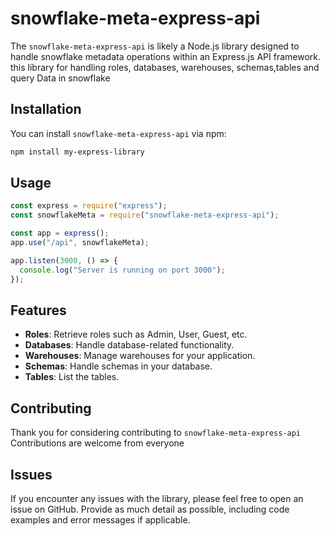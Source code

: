 # snowflake-meta-express-api

The `snowflake-meta-express-api` is likely a Node.js library designed to handle snowflake metadata operations within an Express.js API framework. this library for handling roles, databases, warehouses, schemas,tables and query Data in snowflake

## Installation

You can install `snowflake-meta-express-api` via npm:

```sh
npm install my-express-library
```

## Usage

```javascript
const express = require("express");
const snowflakeMeta = require("snowflake-meta-express-api");

const app = express();
app.use("/api", snowflakeMeta);

app.listen(3000, () => {
  console.log("Server is running on port 3000");
});
```

## Features

- **Roles**: Retrieve roles such as Admin, User, Guest, etc.
- **Databases**: Handle database-related functionality.
- **Warehouses**: Manage warehouses for your application.
- **Schemas**: Handle schemas in your database.
- **Tables**: List the tables.

## Contributing

Thank you for considering contributing to `snowflake-meta-express-api` Contributions are welcome from everyone

## Issues

If you encounter any issues with the library, please feel free to open an issue on GitHub. Provide as much detail as possible, including code examples and error messages if applicable.
